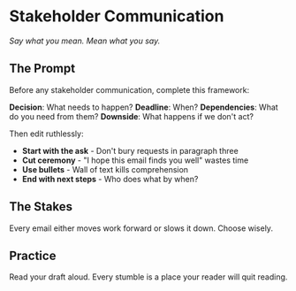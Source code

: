 # Stakeholder Communication

*Say what you mean. Mean what you say.*

## The Prompt

Before any stakeholder communication, complete this framework:

**Decision**: What needs to happen?
**Deadline**: When?
**Dependencies**: What do you need from them?
**Downside**: What happens if we don't act?

Then edit ruthlessly:

- **Start with the ask** - Don't bury requests in paragraph three
- **Cut ceremony** - "I hope this email finds you well" wastes time
- **Use bullets** - Wall of text kills comprehension
- **End with next steps** - Who does what by when?

## The Stakes

Every email either moves work forward or slows it down. Choose wisely.

## Practice

Read your draft aloud. Every stumble is a place your reader will quit reading.